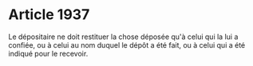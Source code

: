 # Article 1937

Le dépositaire ne doit restituer la chose déposée qu'à celui qui la lui a confiée, ou à celui au nom duquel le dépôt a été fait, ou à celui qui a été indiqué pour le recevoir.